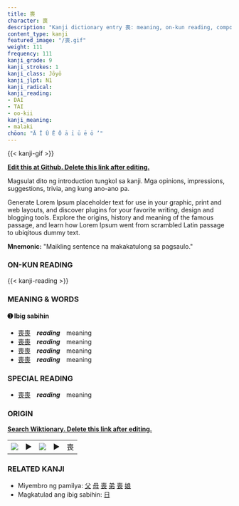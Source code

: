 ```yaml
---
title: 喪
character: 喪
description: "Kanji dictionary entry 喪: meaning, on-kun reading, compounds, origin, related kanji"
content_type: kanji
featured_image: "/喪.gif"
weight: 111
frequency: 111
kanji_grade: 9
kanji_strokes: 1
kanji_class: Jōyō
kanji_jlpt: N1
kanji_radical: 
kanji_reading: 
- DAI
- TAI
- oo-kii
kanji_meaning:
- malaki
chōon: "Ā Ī Ū Ē Ō ā ī ū ē ō ’"
---
```

[//]: # (Don't edit the line below. Kanji animated GIF code is automatically generated.)
{{< kanji-gif >}}

[//]: # (Edit below this line.)

**[Edit this at Github. Delete this link after editing.](https://github.com/tim0g/tim/tree/main/content/kanji/喪/index.md)**

Magsulat dito ng introduction tungkol sa kanji. Mga opinions, impressions, suggestions, trivia, ang kung ano-ano pa.

Generate Lorem Ipsum placeholder text for use in your graphic, print and web layouts, and discover plugins for your favorite writing, design and blogging tools. Explore the origins, history and meaning of the famous passage, and learn how Lorem Ipsum went from scrambled Latin passage to ubiqitous dummy text.
 
**Mnemonic:** "Maikling sentence na makakatulong sa pagsaulo."

### ON-KUN READING

[//]: # (Don't edit the line below. ON-KUN READING code is automatically generated.)
{{< kanji-reading >}}

### MEANING & WORDS

#### ➊ **Ibig sabihin**
  - [喪](../喪)[喪](../喪)　***reading***　meaning
  - [喪](../喪)[喪](../喪)　***reading***　meaning
  - [喪](../喪)[喪](../喪)　***reading***　meaning
  - [喪](../喪)[喪](../喪)　***reading***　meaning

### SPECIAL READING
  - [喪](../喪)[喪](../喪)　***reading***　meaning

### ORIGIN

**[Search Wiktionary. Delete this link after editing.](https://wiktionary.org/wiki/喪)**
<table class="kanji-table"><tr><td>
<img src="60px-喪-bronze.svg.png">
</td><td>▶</td><td>
<img src="60px-喪-oracle.svg.png">
</td><td>▶</td>
<td class="kanji-origin">喪</td>
</tr></table>

### RELATED KANJI
- Miyembro ng pamilya: [父](../父) [母](../母) [喪](../喪) [弟](../弟) [喪](../喪) [娘](../娘)
- Magkatulad ang ibig sabihin: [日](../日)
